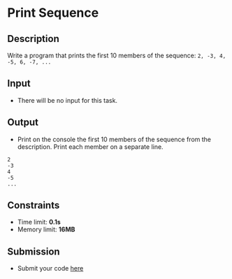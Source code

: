 # Print Sequence

## Description
Write a program that prints the first 10 members of the sequence: `2, -3, 4, -5, 6, -7, ...`

## Input
- There will be no input for this task.

## Output
- Print on the console the first 10 members of the sequence from the description. Print each member on a separate line.

```
2
-3
4
-5
...
```

## Constraints
- Time limit: **0.1s**
- Memory limit: **16MB**

## Submission
- Submit your code [here](http://bgcoder.com/Contests/Compete/Index/314#3)